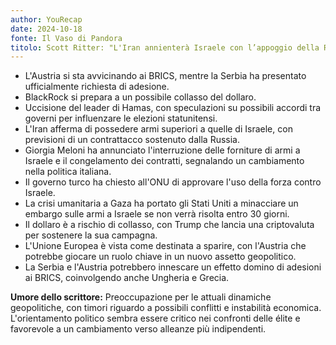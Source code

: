 ```yaml
---
author: YouRecap
date: 2024-10-18
fonte: Il Vaso di Pandora
titolo: Scott Ritter: "L'Iran annienterà Israele con l’appoggio della Russia” - A. Savini L. Rimondini
---
```


- L'Austria si sta avvicinando ai BRICS, mentre la Serbia ha presentato ufficialmente richiesta di adesione.
- BlackRock si prepara a un possibile collasso del dollaro.
- Uccisione del leader di Hamas, con speculazioni su possibili accordi tra governi per influenzare le elezioni statunitensi.
- L'Iran afferma di possedere armi superiori a quelle di Israele, con previsioni di un contrattacco sostenuto dalla Russia.
- Giorgia Meloni ha annunciato l'interruzione delle forniture di armi a Israele e il congelamento dei contratti, segnalando un cambiamento nella politica italiana.
- Il governo turco ha chiesto all'ONU di approvare l'uso della forza contro Israele.
- La crisi umanitaria a Gaza ha portato gli Stati Uniti a minacciare un embargo sulle armi a Israele se non verrà risolta entro 30 giorni.
- Il dollaro è a rischio di collasso, con Trump che lancia una criptovaluta per sostenere la sua campagna.
- L'Unione Europea è vista come destinata a sparire, con l'Austria che potrebbe giocare un ruolo chiave in un nuovo assetto geopolitico.
- La Serbia e l'Austria potrebbero innescare un effetto domino di adesioni ai BRICS, coinvolgendo anche Ungheria e Grecia.

**Umore dello scrittore:** Preoccupazione per le attuali dinamiche geopolitiche, con timori riguardo a possibili conflitti e instabilità economica. L'orientamento politico sembra essere critico nei confronti delle élite e favorevole a un cambiamento verso alleanze più indipendenti.
